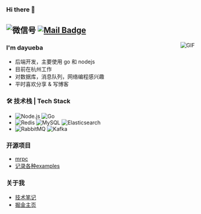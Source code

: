 ### Hi there 👋

<!--
**dayueba/dayueba** is a ✨ _special_ ✨ repository because its `README.md` (this file) appears on your GitHub profile.

Here are some ideas to get you started:

- 🔭 I’m currently working on ...
- 🌱 I’m currently learning ...
- 👯 I’m looking to collaborate on ...
- 🤔 I’m looking for help with ...
- 💬 Ask me about ...
- 📫 How to reach me: ...
- 😄 Pronouns: ...
- ⚡ Fun fact: ...
-->

![微信号](https://img.shields.io/badge/微信号-p320jun-red.svg "微信号")
[![Mail Badge](https://img.shields.io/badge/-xwz98504@gmail.com-c14438?style=flat&logo=Gmail&logoColor=white&link=mailto:xwz98504@gmail.com)](mailto:xwz98504@gmail.com)
---
<img align="right" alt="GIF" src="https://raw.githubusercontent.com/JoeyBling/JoeyBling/master/pic/pusheencode.gif" />

### I'm dayueba

- 后端开发，主要使用 go 和 nodejs
- 目前在杭州工作
- 对数据库，消息队列，网络编程感兴趣
- 平时喜欢分享 & 写博客

### 🛠 技术栈 | Tech Stack

- ![Node.js](https://img.shields.io/badge/-Node.js-333333?style=flat&logo=node.js)
![Go](https://img.shields.io/badge/-Go-333333?style=flat&logo=Go)
- ![Redis](https://img.shields.io/badge/-Redis-333333?style=flat&logo=Redis)
![MySQL](https://img.shields.io/badge/-MySQL-333333?style=flat&logo=MySQL)
![Elasticsearch](https://img.shields.io/badge/-Elasticsearch-333333?style=flat&logo=Elasticsearch)
- ![RabbitMQ](https://img.shields.io/badge/-RabbitMQ-333333?style=flat&logo=RabbitMQ)
![Kafka](https://img.shields.io/badge/-Kafka-333333?style=flat&logo=kafka)

### 开源项目
- [mrpc](https://github.com/dayueba/mrpc)
- [记录各种examples](https://github.com/dayueba/examples)


### 关于我
- [技术笔记](https://dayueba.gitee.io/blog/#/)
- [掘金主页](https://juejin.cn/user/3562073403979976)
